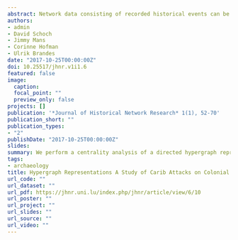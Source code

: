 ```yaml
---
abstract: Network data consisting of recorded historical events can be represented as hyper-graphs where the ties or events can connect any number of nodes or event related attributes. In this paper, we perform a centrality analysis of a directed hypergraph representing attacks by indigenous peoples from the Lesser Antilles on European colonial settlements, 1509-1700. The results of central attacks with respect to at- tacked colonial force, member of attack alliances, and year and location of attack are discussed and compared to a non-relational exploratory analysis of the data. This comparison points to the importance of a mixed methods approach to enhance the analysis and to obtain a complementary understanding of a network study.
authors:
- admin
- David Schoch
- Jimmy Mans
- Corinne Hofman
- Ulrik Brandes
date: "2017-10-25T00:00:00Z"
doi: 10.25517/jhnr.v1i1.6 
featured: false
image:
  caption: 
  focal_point: ""
  preview_only: false
projects: []
publication: '*Journal of Historical Network Research* 1(1), 52-70'
publication_short: ""
publication_types:
- "2"
publishDate: "2017-10-25T00:00:00Z"
slides: 
summary: We perform a centrality analysis of a directed hypergraph representing attacks by indigenous peoples from the Lesser Antilles on European colonial settlements, 1509-1700.
tags:
- archaeology
title: Hypergraph Representations A Study of Carib Attacks on Colonial Forces 1509-1700
url_code: ""
url_dataset: ""
url_pdf: https://jhnr.uni.lu/index.php/jhnr/article/view/6/10
url_poster: ""
url_project: ""
url_slides: ""
url_source: ""
url_video: ""
---
```

